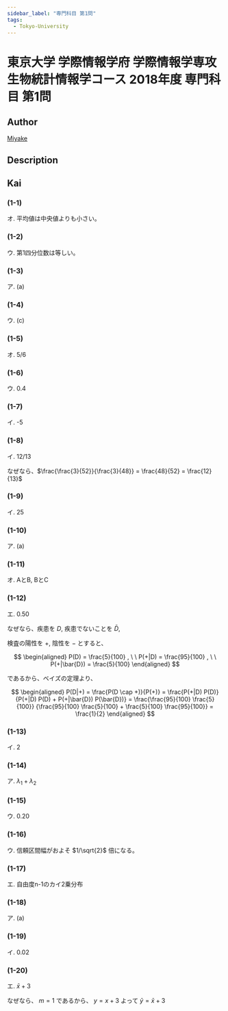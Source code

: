 ```yaml
---
sidebar_label: "専門科目 第1問"
tags:
  - Tokyo-University
---
```

# 東京大学 学際情報学府 学際情報学専攻 生物統計情報学コース 2018年度 専門科目 第1問

## **Author**
[Miyake](https://miyake.github.io/exams/index.html)

## **Description**

## **Kai**
### (1-1)
オ. 平均値は中央値よりも小さい。

### (1-2)
ウ. 第1四分位数は等しい。

### (1-3)
ア. (a)

### (1-4)
ウ. (c)

### (1-5)
オ. 5/6

### (1-6)
ウ. 0.4

### (1-7)
イ. -5

### (1-8)
イ. 12/13

なぜなら、$\frac{\frac{3}{52}}{\frac{3}{48}} = \frac{48}{52} = \frac{12}{13}$

### (1-9)
イ. 25

### (1-10)
ア. (a)

### (1-11)
オ. AとB, BとC

### (1-12)
エ. 0.50

なぜなら、疾患を $D$, 疾患でないことを $\bar{D}$,

検査の陽性を $+$, 陰性を $-$ とすると、

$$
\begin{aligned}
P(D) = \frac{5}{100}
, \ \ 
P(+|D) = \frac{95}{100}
, \ \ 
P(+|\bar{D}) = \frac{5}{100}
\end{aligned}
$$

であるから、ベイズの定理より、

$$
\begin{aligned}
P(D|+)
= \frac{P(D \cap +)}{P(+)}
= \frac{P(+|D) P(D)}{P(+|D) P(D) + P(+|\bar{D}) P(\bar{D})}
= \frac{\frac{95}{100} \frac{5}{100}}
{\frac{95}{100} \frac{5}{100} + \frac{5}{100} \frac{95}{100}}
= \frac{1}{2}
\end{aligned}
$$

### (1-13)
イ. 2

### (1-14)
ア. $\lambda_1 + \lambda_2$

### (1-15)
ウ. 0.20

### (1-16)
ウ. 信頼区間幅がおよそ $1/\sqrt{2}$ 倍になる。

### (1-17)
エ. 自由度n-1のカイ2乗分布

### (1-18)
ア. (a)

### (1-19)
イ. 0.02

### (1-20)
エ. $\bar{x}+3$

なぜなら、 $m=1$ であるから、 $y=x+3$ よって $\bar{y}=\bar{x}+3$